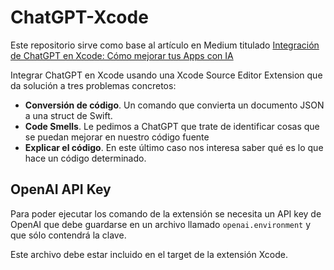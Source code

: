 # ChatGPT-Xcode

Este repositorio sirve como base al artículo en Medium titulado [Integración de ChatGPT en Xcode: Cómo mejorar tus Apps con IA](https://medium.com/@FitoMAD/integración-de-chatgpt-en-xcode-cómo-mejorar-tus-apps-con-ia-d78df95cfc8b)

Integrar ChatGPT en Xcode usando una Xcode Source Editor Extension que da solución a tres problemas concretos:

* **Conversión de código**. Un comando que convierta un documento JSON a una struct de Swift.
* **Code Smells**. Le pedimos a ChatGPT que trate de identificar cosas que se puedan mejorar en nuestro código fuente
* **Explicar el código**. En este último caso nos interesa saber qué es lo que hace un código determinado.

## OpenAI API Key

Para poder ejecutar los comando de la extensión se necesita un API key de OpenAI que debe guardarse en un archivo llamado `openai.environment` y que sólo contendrá la clave.

Este archivo debe estar incluido en el target de la extensión Xcode.
